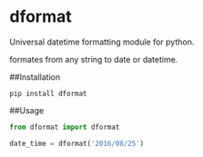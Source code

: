 # dformat
Universal datetime formatting module for python.

formates from any string to date or datetime.

##Installation

```shell
pip install dformat
 ```

##Usage

```python
from dformat import dformat

date_time = dformat('2016/08/25')
```